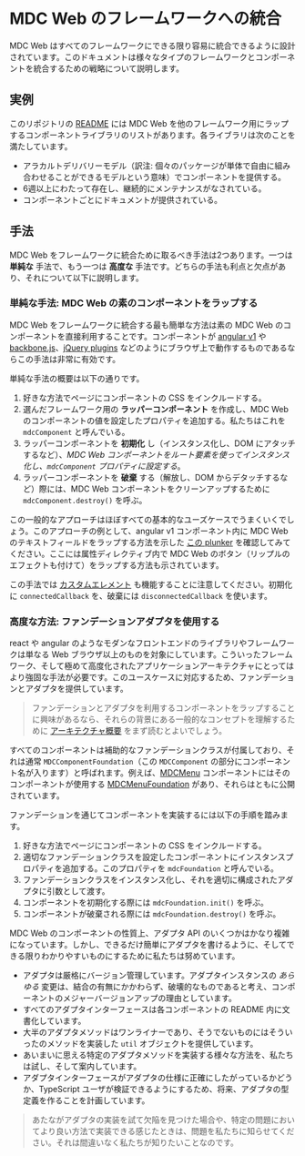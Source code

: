 <!--docs:
title: "Integrating MDC Web into Frameworks"
navTitle: "Framework Integration"
layout: landing
section: docs
path: /docs/framework-integration/
-->

# MDC Web のフレームワークへの統合

MDC Web はすべてのフレームワークにできる限り容易に統合できるように設計されています。このドキュメントは様々なタイプのフレームワークとコンポーネントを統合するための戦略について説明します。

## 実例

このリポジトリの [README](../README.md) には MDC Web を他のフレームワーク用にラップするコンポーネントライブラリのリストがあります。各ライブラリは次のことを満たしています。
- アラカルトデリバリーモデル（訳注: 個々のパッケージが単体で自由に組み合わせることができるモデルという意味）でコンポーネントを提供する。
- 6週以上にわたって存在し、継続的にメンテナンスがなされている。
- コンポーネントごとにドキュメントが提供されている。

## 手法

MDC Web をフレームワークに統合ために取るべき手法は2つあります。一つは **単純な** 手法で、もう一つは **高度な** 手法です。どちらの手法も利点と欠点があり、それについて以下に説明します。

### 単純な手法: MDC Web の素のコンポーネントをラップする

MDC Web をフレームワークに統合する最も簡単な方法は素の MDC Web のコンポーネントを直接利用することです。コンポーネントが [angular v1](https://angularjs.org) や [backbone.js](http://backbonejs.org/)、[jQuery plugins](https://learn.jquery.com/plugins/basic-plugin-creation/) などのようにブラウザ上で動作するものであるならこの手法は非常に有効です。

単純な手法の概要は以下の通りです。

1. 好きな方法でページにコンポーネントの CSS をインクルードする。
2. 選んだフレームワーク用の **ラッパーコンポーネント** を作成し、MDC Web のコンポーネントの値を設定したプロパティを追加する。私たちはこれを `mdcComponent` と呼んでいる。
3. ラッパーコンポーネントを **初期化** し（インスタンス化し、DOM にアタッチするなど）、<em>MDC Web コンポーネントをルート要素を使ってインスタンス化し、`mdcComponent` プロパティに設定する</em>。
4. ラッパーコンポーネントを **破棄** する（解放し、DOM からデタッチするなど）際には、MDC Web コンポーネントをクリーンアップするために `mdcComponent.destroy()` を呼ぶ。

この一般的なアプローチはほぼすべての基本的なユーズケースでうまくいくでしょう。このアプローチの例として、angular v1 コンポーネント内に MDC Web のテキストフィールドをラップする方法を示した [この plunker](https://plnkr.co/edit/b4v160c186ErrPG5vNza?p=preview) を確認してみてください。ここには属性ディレクティブ内で MDC Web のボタン（リップルのエフェクトも付けて）をラップする方法も示されています。

この手法では [カスタムエレメント](https://developers.google.com/web/fundamentals/getting-started/primers/customelements) も機能することに注意してください。初期化に `connectedCallback` を、破棄には `disconnectedCallback` を使います。


### 高度な方法: ファンデーションアダプタを使用する

react や angular のようなモダンなフロントエンドのライブラリやフレームワークは単なる Web ブラウザ以上のものを対象にしています。こういったフレームワーク、そして極めて高度化されたアプリケーションアーキテクチャにとってはより強固な手法が必要です。このユースケースに対応するため、ファンデーションとアダプタを提供しています。

> ファンデーションとアダプタを利用するコンポーネントをラップすることに興味があるなら、それらの背景にある一般的なコンセプトを理解するために [アーキテクチャ概要](code/architecture.md) をまず読むとよいでしょう。

すべてのコンポーネントは補助的なファンデーションクラスが付属しており、それは通常 `MDCComponentFoundation`（この `MDCComponent` の部分にコンポーネント名が入ります）と呼ばれます。例えば、[MDCMenu](../packages/mdc-menu/index.js) コンポーネントにはそのコンポーネントが使用する [MDCMenuFoundation](../packages/mdc-menu/foundation.js) があり、それらはともに公開されています。

ファンデーションを通じてコンポーネントを実装するには以下の手順を踏みます。

1. 好きな方法でページにコンポーネントの CSS をインクルードする。
2. 適切なファンデーションクラスを設定したコンポーネントにインスタンスプロパティを追加する。このプロパティを `mdcFoundation` と呼んでいる。
3. ファンデーションクラスをインスタンス化し、それを適切に構成されたアダプタに引数として渡す。
4. コンポーネントを初期化する際には `mdcFoundation.init()` を呼ぶ。
5. コンポーネントが破棄される際には `mdcFoundation.destroy()` を呼ぶ。

MDC Web のコンポーネントの性質上、アダプタ API のいくつかはかなり複雑になっています。しかし、できるだけ簡単にアダプタを書けるように、そしてできる限りわかりやすいものにするために私たちは努めています。

- アダプタは厳格にバージョン管理しています。アダプタインスタンスの <em>あらゆる</em> 変更は、結合の有無にかかわらず、破壊的なものであると考え、コンポーネントのメジャーバージョンアップの理由としています。
- すべてのアダプタインターフェースは各コンポーネントの README 内に文書化しています。
- 大半のアダプタメソッドはワンライナーであり、そうでないものにはそういったのメソッドを実装した `util` オブジェクトを提供しています。
- あいまいに思える特定のアダプタメソッドを実装する様々な方法を、私たちは試し、そして案内しています。
- アダプタインターフェースがアダプタの仕様に正確にしたがっているかどうか、TypeScript ユーザが検証できるようにするため、将来、アダプタの型定義を作ることを計画しています。

> あたながアダプタの実装を試て欠陥を見つけた場合や、特定の問題においてより良い方法で実装できる感じたときは、問題を私たちに知らせてください。それは間違いなく私たちが知りたいことなのです。
